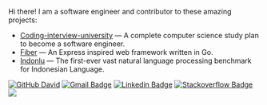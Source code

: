 Hi there! I am a software engineer and contributor to these amazing projects: 
- [Coding-interview-university](https://github.com/jwasham/coding-interview-university) — A complete computer science study plan to become a software engineer.
- [Fiber](https://github.com/gofiber/fiber) — An Express inspired web framework written in Go.
- [Indonlu](https://github.com/indobenchmark/indonlu) — The first-ever vast natural language processing benchmark for Indonesian Language.


[![GitHub David](https://img.shields.io/github/followers/davidsetyanugraha?label=follow&style=social)](https://github.com/davidsetyanugraha)
[![Gmail Badge](https://img.shields.io/badge/-dsetyanugraha@gmail.com-c14438?style=flat-square&logo=Gmail&logoColor=white&link=mailto:dsetyanugraha@gmail.com)](mailto:dsetyanugraha@gmail.com)
[![Linkedin Badge](https://img.shields.io/badge/-dsetyanugraha-blue?style=flat-square&logo=Linkedin&logoColor=white&link=https://www.linkedin.com/in/dsetyanugraha/)](https://www.linkedin.com/in/dsetyanugraha/)
[![Stackoverflow Badge](https://img.shields.io/badge/-dsetyanugraha-blue?style=flat-square&logo=stackoverflow&logoColor=white&link=https://stackoverflow.com/users/10596109/david-setyanugraha)](https://stackoverflow.com/users/10596109/david-setyanugraha)
![](https://visitor-badge.glitch.me/badge?page_id=davidsetyanugraha.davidsetyanugraha)
